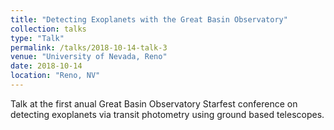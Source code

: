 ```yaml
---
title: "Detecting Exoplanets with the Great Basin Observatory"
collection: talks
type: "Talk"
permalink: /talks/2018-10-14-talk-3
venue: "University of Nevada, Reno"
date: 2018-10-14
location: "Reno, NV"
---
```


Talk at the first anual Great Basin Observatory Starfest conference on detecting exoplanets via transit photometry using ground based telescopes.

